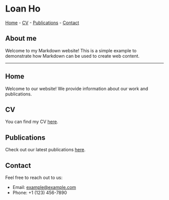 # Loan Ho
 [Home](#home) - [CV](#cv) - [Publications](#publications) -  [Contact](#contact)

## About me
Welcome to my Markdown website! This is a simple example to demonstrate how Markdown can be used to create web content.

---

## Home

Welcome to our website! We provide information about our work and publications.

## CV

You can find my CV [here](#cv).

## Publications

Check out our latest publications [here](#publications).

## Contact

Feel free to reach out to us:
- Email: [example@example.com](mailto:example@example.com)
- Phone: +1 (123) 456-7890

